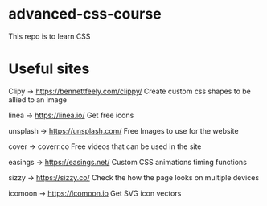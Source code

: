# advanced-css-course

This repo is to learn CSS

# Useful sites

Clipy -> https://bennettfeely.com/clippy/
Create custom css shapes to be allied to an image

linea -> https://linea.io/
Get free icons

unsplash -> https://unsplash.com/
Free Images to use for the website

cover -> coverr.co
Free videos that can be used in the site

easings -> https://easings.net/
Custom CSS animations timing functions

sizzy -> https://sizzy.co/
Check the how the page looks on multiple devices

icomoon -> https://icomoon.io
Get SVG icon vectors

